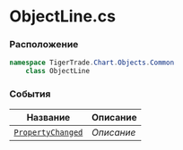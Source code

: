 
# ObjectLine.cs
### Расположение
```csharp
namespace TigerTrade.Chart.Objects.Common  
    class ObjectLine
```

### События
| Название | Описание |
| --- | --- |
| [`PropertyChanged`](./События/PropertyChanged.md) | *Описание* |

